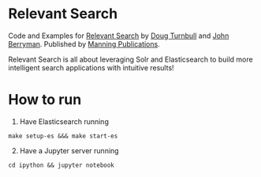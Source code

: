 # Relevant Search

Code and Examples for [Relevant Search](http://manning.com/turnbull) by [Doug Turnbull](http://github.com/softwaredoug) and [John Berryman](http://github.com/jnbrymn). Published by [Manning Publications](http://manning.com).

Relevant Search is all about leveraging Solr and Elasticsearch to build more intelligent search applications with intuitive results!

# How to run

1. Have Elasticsearch running
  ```
  make setup-es &&& make start-es
  ```

2. Have a Jupyter server running
  ```
  cd ipython && jupyter notebook
  ```
